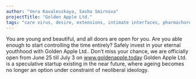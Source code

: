 ```yaml
---
author: "Vera Kavaleuskaya, Sasha Smirnova"
projectTitle: "Golden Apple Ltd."
tags: "care virus, desire, extensions, intimate interfaces, pharmachoreography"
---
```

You are young and beautiful, and all doors are open for you. Are you able enough to start controlling the time entirely?
Safely invest in your eternal youthhood with Golden Apple Ltd.. Don’t miss your chance, we are officially open from June 25 till July 3 on www.goldenapple.today
Golden Apple Ltd. is a speculative startup existing in the near future, where ageing becomes no longer an option under constraint of neoliberal ideology.
